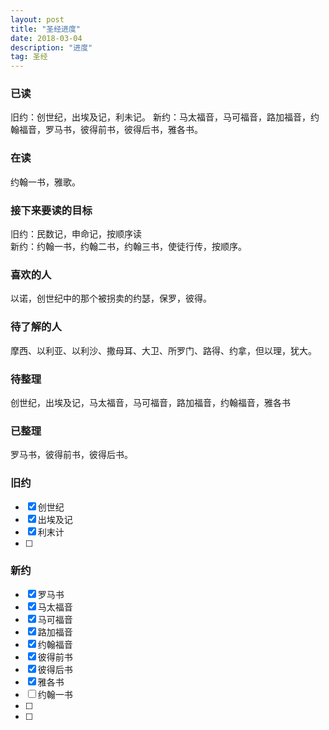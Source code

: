 ```yaml
---
layout: post
title: "圣经进度"
date: 2018-03-04
description: "进度"
tag: 圣经 
---
```

### 已读
旧约：创世纪，出埃及记，利未记。
新约：马太福音，马可福音，路加福音，约翰福音，罗马书，彼得前书，彼得后书，雅各书。  
### 在读
约翰一书，雅歌。
### 接下来要读的目标
旧约：民数记，申命记，按顺序读  
新约：约翰一书，约翰二书，约翰三书，使徒行传，按顺序。  
### 喜欢的人
以诺，创世纪中的那个被拐卖的约瑟，保罗，彼得。  
### 待了解的人
摩西、以利亚、以利沙、撒母耳、大卫、所罗门、路得、约拿，但以理，犹大。  
### 待整理
创世纪，出埃及记，马太福音，马可福音，路加福音，约翰福音，雅各书  
### 已整理 
罗马书，彼得前书，彼得后书。  

### 旧约
- [x] 创世纪
- [x] 出埃及记
- [x] 利末计
- [ ] 
### 新约
- [x] 罗马书
- [x] 马太福音
- [x] 马可福音
- [x] 路加福音
- [x] 约翰福音
- [x] 彼得前书
- [x] 彼得后书
- [x] 雅各书
- [ ] 约翰一书
- [ ] 
- [ ] 
